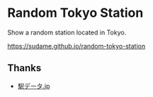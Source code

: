 # Random Tokyo Station

Show a random station located in Tokyo.

https://sudame.github.io/random-tokyo-station

## Thanks

- [駅データ.jp](https://ekidata.jp/)